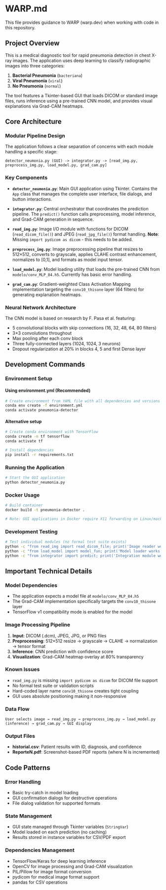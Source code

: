 # WARP.md

This file provides guidance to WARP (warp.dev) when working with code in this repository.

## Project Overview

This is a medical diagnostic tool for rapid pneumonia detection in chest X-ray images. The application uses deep learning to classify radiographic images into three categories:

1. **Bacterial Pneumonia** (`bacteriana`)
2. **Viral Pneumonia** (`viral`) 
3. **No Pneumonia** (`normal`)

The tool features a Tkinter-based GUI that loads DICOM or standard image files, runs inference using a pre-trained CNN model, and provides visual explanations via Grad-CAM heatmaps.

## Core Architecture

### Modular Pipeline Design
The application follows a clear separation of concerns with each module handling a specific stage:

```
detector_neumonia.py (GUI) -> integrator.py -> [read_img.py, preprocess_img.py, load_model.py, grad_cam.py]
```

### Key Components

- **`detector_neumonia.py`**: Main GUI application using Tkinter. Contains the `App` class that manages the complete user interface, file dialogs, and button interactions.

- **`integrator.py`**: Central orchestrator that coordinates the prediction pipeline. The `predict()` function calls preprocessing, model inference, and Grad-CAM generation in sequence.

- **`read_img.py`**: Image I/O module with functions for DICOM (`read_dicom_file()`) and JPEG (`read_jpg_file()`) format handling. **Note**: Missing `import pydicom as dicom` - this needs to be added.

- **`preprocess_img.py`**: Image preprocessing pipeline that resizes to 512×512, converts to grayscale, applies CLAHE contrast enhancement, normalizes to [0,1], and formats as model input tensor.

- **`load_model.py`**: Model loading utility that loads the pre-trained CNN from `modelo/conv_MLP_84.h5`. Currently has basic error handling.

- **`grad_cam.py`**: Gradient-weighted Class Activation Mapping implementation targeting the `conv10_thisone` layer (64 filters) for generating explanation heatmaps.

### Neural Network Architecture
The CNN model is based on research by F. Pasa et al. featuring:
- 5 convolutional blocks with skip connections (16, 32, 48, 64, 80 filters)
- 3×3 convolutions throughout
- Max pooling after each conv block
- Three fully-connected layers (1024, 1024, 3 neurons)
- Dropout regularization at 20% in blocks 4, 5 and first Dense layer

## Development Commands

### Environment Setup

#### Using environment.yml (Recommended)
```bash
# Create environment from YAML file with all dependencies and versions
conda env create -f environment.yml
conda activate pneumonia-detector
```

#### Alternative setup
```bash
# Create conda environment with TensorFlow
conda create -n tf tensorflow
conda activate tf

# Install dependencies
pip install -r requirements.txt
```

### Running the Application
```bash
# Start the GUI application
python detector_neumonia.py
```

### Docker Usage
```bash
# Build container
docker build -t pneumonia-detector .

# Note: GUI applications in Docker require X11 forwarding on Linux/macOS
```

### Development Testing
```bash
# Test individual modules (no formal test suite exists)
python -c "from read_img import read_dicom_file; print('Image reader works')"
python -c "from load_model import model_fun; print('Model loader works')"
python -c "from integrator import predict; print('Integration module works')"
```

## Important Technical Details

### Model Dependencies
- The application expects a model file at `modelo/conv_MLP_84.h5`
- The Grad-CAM implementation specifically targets the `conv10_thisone` layer
- TensorFlow v1 compatibility mode is enabled for the model

### Image Processing Pipeline
1. **Input**: DICOM (.dcm), JPEG, JPG, or PNG files
2. **Preprocessing**: 512×512 resize → grayscale → CLAHE → normalization → tensor format
3. **Inference**: CNN prediction with confidence score
4. **Visualization**: Grad-CAM heatmap overlay at 80% transparency

### Known Issues
- `read_img.py` is missing `import pydicom as dicom` for DICOM file support
- No formal test suite or validation scripts
- Hard-coded layer name `conv10_thisone` creates tight coupling
- GUI uses absolute positioning making it non-responsive

### Data Flow
```
User selects image → read_img.py → preprocess_img.py → load_model.py (inference) → grad_cam.py → GUI display
```

### Output Files
- **historial.csv**: Patient results with ID, diagnosis, and confidence
- **ReporteN.pdf**: Screenshot-based PDF reports (where N is incremented)

## Code Patterns

### Error Handling
- Basic try-catch in model loading
- GUI confirmation dialogs for destructive operations
- File dialog validation for supported formats

### State Management
- GUI state managed through Tkinter variables (`StringVar`)
- Model loaded on each prediction (no caching)
- Results stored in instance variables for CSV/PDF export

### Dependencies Management
- TensorFlow/Keras for deep learning inference
- OpenCV for image processing and Grad-CAM visualization
- PIL/Pillow for image format conversion
- pydicom for medical image format support
- pandas for CSV operations
